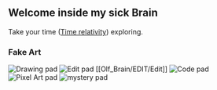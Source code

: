 ## Welcome inside my sick Brain

Take your time ([Time relativity](https://en.wikipedia.org/wiki/Theory_of_relativity)) exploring.

### Fake Art

![Drawing pad](https://user-images.githubusercontent.com/73140258/179735628-4b3e0e2d-cd36-4108-ab16-0dd6026a52e7.png "Danger Zone")
![Edit pad](https://user-images.githubusercontent.com/73140258/179639651-6ca67660-110d-4319-a36e-91632a15d096.png "Do you mind be a viewer ?")
[[Olf_Brain/EDIT/Edit]]
![Code pad](https://user-images.githubusercontent.com/73140258/179639657-ad0df4d8-4844-4e22-a888-d025db2b7231.png "It's there where I fake my way out")
![Pixel Art pad](https://user-images.githubusercontent.com/73140258/179639645-61153ce7-00df-401d-82ff-bbf6c7698593.png "The first step of ... kind of artist")
![mystery pad](https://user-images.githubusercontent.com/73140258/179639637-39cd1b27-807c-4c99-81fa-1fcd0acbb6ff.png "Mystery pad")

